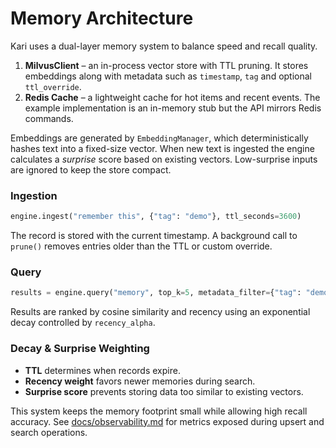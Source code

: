 # Memory Architecture

Kari uses a dual-layer memory system to balance speed and recall quality.

1. **MilvusClient** – an in-process vector store with TTL pruning. It stores embeddings along with metadata such as `timestamp`, `tag` and optional `ttl_override`.
2. **Redis Cache** – a lightweight cache for hot items and recent events. The example implementation is an in-memory stub but the API mirrors Redis commands.

Embeddings are generated by `EmbeddingManager`, which deterministically hashes text into a fixed-size vector. When new text is ingested the engine calculates a _surprise_ score based on existing vectors. Low-surprise inputs are ignored to keep the store compact.

### Ingestion

```python
engine.ingest("remember this", {"tag": "demo"}, ttl_seconds=3600)
```

The record is stored with the current timestamp. A background call to `prune()` removes entries older than the TTL or custom override.

### Query

```python
results = engine.query("memory", top_k=5, metadata_filter={"tag": "demo"})
```

Results are ranked by cosine similarity and recency using an exponential decay controlled by `recency_alpha`.

### Decay & Surprise Weighting

- **TTL** determines when records expire.
- **Recency weight** favors newer memories during search.
- **Surprise score** prevents storing data too similar to existing vectors.

This system keeps the memory footprint small while allowing high recall accuracy. See [docs/observability.md](observability.md) for metrics exposed during upsert and search operations.
